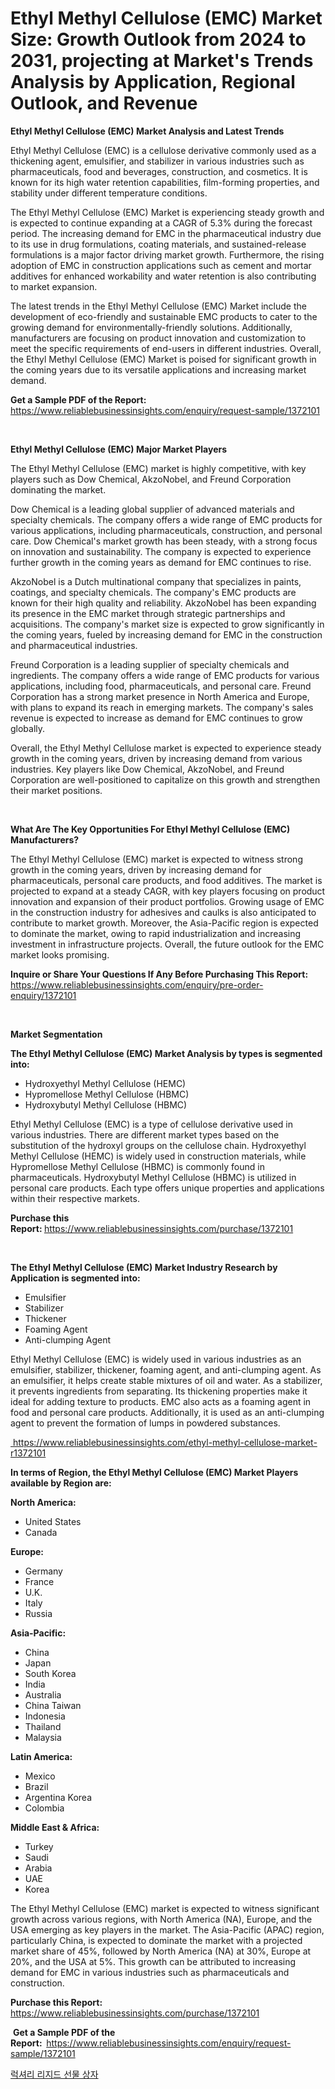 <p><h1>Ethyl Methyl Cellulose (EMC) Market Size: Growth Outlook from 2024 to 2031, projecting at Market's Trends Analysis by Application, Regional Outlook, and Revenue</h1></p><p><strong>Ethyl Methyl Cellulose (EMC) Market Analysis and Latest Trends</strong></p>
<p><p>Ethyl Methyl Cellulose (EMC) is a cellulose derivative commonly used as a thickening agent, emulsifier, and stabilizer in various industries such as pharmaceuticals, food and beverages, construction, and cosmetics. It is known for its high water retention capabilities, film-forming properties, and stability under different temperature conditions.</p><p>The Ethyl Methyl Cellulose (EMC) Market is experiencing steady growth and is expected to continue expanding at a CAGR of 5.3% during the forecast period. The increasing demand for EMC in the pharmaceutical industry due to its use in drug formulations, coating materials, and sustained-release formulations is a major factor driving market growth. Furthermore, the rising adoption of EMC in construction applications such as cement and mortar additives for enhanced workability and water retention is also contributing to market expansion.</p><p>The latest trends in the Ethyl Methyl Cellulose (EMC) Market include the development of eco-friendly and sustainable EMC products to cater to the growing demand for environmentally-friendly solutions. Additionally, manufacturers are focusing on product innovation and customization to meet the specific requirements of end-users in different industries. Overall, the Ethyl Methyl Cellulose (EMC) Market is poised for significant growth in the coming years due to its versatile applications and increasing market demand.</p></p>
<p><strong>Get a Sample PDF of the Report:&nbsp;</strong> <a href="https://www.reliablebusinessinsights.com/enquiry/request-sample/1372101">https://www.reliablebusinessinsights.com/enquiry/request-sample/1372101</a></p>
<p>&nbsp;</p>
<p><strong>Ethyl Methyl Cellulose (EMC) Major Market Players</strong></p>
<p><p>The Ethyl Methyl Cellulose (EMC) market is highly competitive, with key players such as Dow Chemical, AkzoNobel, and Freund Corporation dominating the market. </p><p>Dow Chemical is a leading global supplier of advanced materials and specialty chemicals. The company offers a wide range of EMC products for various applications, including pharmaceuticals, construction, and personal care. Dow Chemical's market growth has been steady, with a strong focus on innovation and sustainability. The company is expected to experience further growth in the coming years as demand for EMC continues to rise.</p><p>AkzoNobel is a Dutch multinational company that specializes in paints, coatings, and specialty chemicals. The company's EMC products are known for their high quality and reliability. AkzoNobel has been expanding its presence in the EMC market through strategic partnerships and acquisitions. The company's market size is expected to grow significantly in the coming years, fueled by increasing demand for EMC in the construction and pharmaceutical industries.</p><p>Freund Corporation is a leading supplier of specialty chemicals and ingredients. The company offers a wide range of EMC products for various applications, including food, pharmaceuticals, and personal care. Freund Corporation has a strong market presence in North America and Europe, with plans to expand its reach in emerging markets. The company's sales revenue is expected to increase as demand for EMC continues to grow globally.</p><p>Overall, the Ethyl Methyl Cellulose market is expected to experience steady growth in the coming years, driven by increasing demand from various industries. Key players like Dow Chemical, AkzoNobel, and Freund Corporation are well-positioned to capitalize on this growth and strengthen their market positions.</p></p>
<p>&nbsp;</p>
<p><strong>What Are The Key Opportunities For Ethyl Methyl Cellulose (EMC) Manufacturers?</strong></p>
<p><p>The Ethyl Methyl Cellulose (EMC) market is expected to witness strong growth in the coming years, driven by increasing demand for pharmaceuticals, personal care products, and food additives. The market is projected to expand at a steady CAGR, with key players focusing on product innovation and expansion of their product portfolios. Growing usage of EMC in the construction industry for adhesives and caulks is also anticipated to contribute to market growth. Moreover, the Asia-Pacific region is expected to dominate the market, owing to rapid industrialization and increasing investment in infrastructure projects. Overall, the future outlook for the EMC market looks promising.</p></p>
<p><strong>Inquire or Share Your Questions If Any Before Purchasing This Report:</strong> <a href="https://www.reliablebusinessinsights.com/enquiry/pre-order-enquiry/1372101">https://www.reliablebusinessinsights.com/enquiry/pre-order-enquiry/1372101</a></p>
<p>&nbsp;</p>
<p><strong>Market Segmentation</strong></p>
<p><strong>The Ethyl Methyl Cellulose (EMC) Market Analysis by types is segmented into:</strong></p>
<p><ul><li>Hydroxyethyl Methyl Cellulose (HEMC)</li><li>Hypromellose Methyl Cellulose (HBMC)</li><li>Hydroxybutyl Methyl Cellulose (HBMC)</li></ul></p>
<p><p>Ethyl Methyl Cellulose (EMC) is a type of cellulose derivative used in various industries. There are different market types based on the substitution of the hydroxyl groups on the cellulose chain. Hydroxyethyl Methyl Cellulose (HEMC) is widely used in construction materials, while Hypromellose Methyl Cellulose (HBMC) is commonly found in pharmaceuticals. Hydroxybutyl Methyl Cellulose (HBMC) is utilized in personal care products. Each type offers unique properties and applications within their respective markets.</p></p>
<p><strong>Purchase this Report:&nbsp;</strong><a href="https://www.reliablebusinessinsights.com/purchase/1372101">https://www.reliablebusinessinsights.com/purchase/1372101</a></p>
<p>&nbsp;</p>
<p><strong>The Ethyl Methyl Cellulose (EMC) Market Industry Research by Application is segmented into:</strong></p>
<p><ul><li>Emulsifier</li><li>Stabilizer</li><li>Thickener</li><li>Foaming Agent</li><li>Anti-clumping Agent</li></ul></p>
<p><p>Ethyl Methyl Cellulose (EMC) is widely used in various industries as an emulsifier, stabilizer, thickener, foaming agent, and anti-clumping agent. As an emulsifier, it helps create stable mixtures of oil and water. As a stabilizer, it prevents ingredients from separating. Its thickening properties make it ideal for adding texture to products. EMC also acts as a foaming agent in food and personal care products. Additionally, it is used as an anti-clumping agent to prevent the formation of lumps in powdered substances.</p></p>
<p><a href="https://www.reliablebusinessinsights.com/ethyl-methyl-cellulose-market-r1372101">&nbsp;https://www.reliablebusinessinsights.com/ethyl-methyl-cellulose-market-r1372101</a></p>
<p><strong>In terms of Region, the Ethyl Methyl Cellulose (EMC) Market Players available by Region are:</strong></p>
<p>
    <p> <strong> North America: </strong>
        <ul>
            <li>United States</li>
            <li>Canada</li>
        </ul>
        </p> 
    <p> <strong> Europe: </strong>
        <ul>
            <li>Germany</li>
            <li>France</li>
            <li>U.K.</li>
            <li>Italy</li>
            <li>Russia</li>
        </ul>
        </p> 
    <p> <strong> Asia-Pacific: </strong>
        <ul>
            <li>China</li>
            <li>Japan</li>
            <li>South Korea</li>
            <li>India</li>
            <li>Australia</li>
            <li>China Taiwan</li>
            <li>Indonesia</li>
            <li>Thailand</li>
            <li>Malaysia</li>
        </ul>
        </p> 
    <p> <strong> Latin America: </strong>
        <ul>
            <li>Mexico</li>
            <li>Brazil</li>
            <li>Argentina Korea</li>
            <li>Colombia</li>
        </ul>
        </p> 
    <p> <strong> Middle East & Africa: </strong>
        <ul>
            <li>Turkey</li>
            <li>Saudi</li>
            <li>Arabia</li>
            <li>UAE</li>
            <li>Korea</li>
        </ul>
    </p>
    </p>
<p><p>The Ethyl Methyl Cellulose (EMC) market is expected to witness significant growth across various regions, with North America (NA), Europe, and the USA emerging as key players in the market. The Asia-Pacific (APAC) region, particularly China, is expected to dominate the market with a projected market share of 45%, followed by North America (NA) at 30%, Europe at 20%, and the USA at 5%. This growth can be attributed to increasing demand for EMC in various industries such as pharmaceuticals and construction.</p></p>
<p><strong>Purchase this Report: </strong><a href="https://www.reliablebusinessinsights.com/purchase/1372101">https://www.reliablebusinessinsights.com/purchase/1372101</a></p>
<p>&nbsp;<strong>Get a Sample PDF of the Report:&nbsp;&nbsp;</strong><a href="https://www.reliablebusinessinsights.com/enquiry/request-sample/1372101">https://www.reliablebusinessinsights.com/enquiry/request-sample/1372101</a></p>
<p><strong></strong></p>
<p><p><a href="https://medium.com/@soloncarter42/%EA%B3%A0%EA%B8%89-%EA%B2%BD%EC%A7%88-%EC%84%A0%EB%AC%BC-%EC%83%81%EC%9E%90-%EC%8B%9C%EC%9E%A5-%EC%A0%84%EB%A7%9D-%EC%82%B0%EC%97%85-%EA%B0%9C%EC%9A%94-%EB%B0%8F-%EC%98%88%EC%B8%A1-2024%EB%85%84%EB%B6%80%ED%84%B0-2031%EB%85%84%EA%B9%8C%EC%A7%80-99f521890e99">럭셔리 리지드 선물 상자</a></p></p>